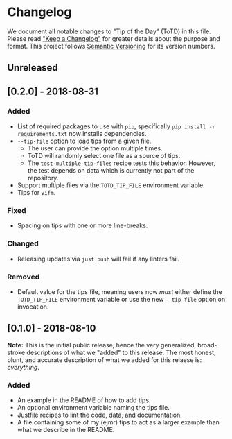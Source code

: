 Changelog
=========

We document all notable changes to "Tip of the Day" (ToTD) in this file.
Please read ["Keep a Changelog"](https://keepachangelog.com/en/1.0.0/)
for greater details about the purpose and format.  This project follows
[Semantic Versioning](https://semver.org/) for its version numbers.

## Unreleased

## [0.2.0] - 2018-08-31

### Added
- List of required packages to use with `pip`, specifically
  `pip install -r requirements.txt` now installs dependencies.
- `--tip-file` option to load tips from a given file.
  - The user can provide the option multiple times.
  - ToTD will randomly select one file as a source of tips.
  - The `test-multiple-tip-files` recipe tests this behavior.
    However, the test depends on data which is currently not
    part of the repository.
- Support multiple files via the `TOTD_TIP_FILE` environment variable.
- Tips for `vifm`.
### Fixed
- Spacing on tips with one or more line-breaks.
### Changed
- Releasing updates via `just push` will fail if any linters fail.
### Removed
- Default value for the tips file, meaning users now *must* either
  define the `TOTD_TIP_FILE` environment variable or use the new
  `--tip-file` option on invocation.

## [0.1.0] - 2018-08-10

**Note:** This is the initial public release, hence the very
generalized, broad-stroke descriptions of what we "added" to this
release.  The most honest, blunt, and accurate description of what
we added for this relaese is: *everything.*

### Added
- An example in the README of how to add tips.
- An optional environment variable naming the tips file.
- Justfile recipes to lint the code, data, and documentation.
- A file containing some of my (ejmr) tips to act as a larger example
  than what we describe in the README.
